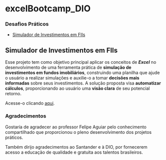 # excelBootcamp_DIO

### Desafios Práticos

* [Simulador de Investimentos em FIIs](#desafio-pratico-1)

## Simulador de Investimentos em FIIs
Esse projeto tem como objetivo principal aplicar os conceitos de ***Excel*** no desenvolvimento de uma ferramenta prática de **simulação de investimentos em fundos imobiliários**, construindo uma planilha que ajude o usuário a realizar simulações e auxilie-o a tomar **decisões mais informadas** sobre seus investimentos. A solução proposta visa **automatizar cálculos**, proporcionando ao usuário uma **visão clara** de seu potencial retorno.

Acesse-o clicando [aqui](https://github.com/zebajoao/excelBootcamp_DIO/blob/main/simuladorInvestimentosFII_desafioPratico1.xlsx).

### Agradecimentos

Gostaría de agradecer ao professor Felipe Aguiar pelo conhecimento compartilhado que proporcionou o pleno desenvolvimento dos projetos práticos.

Também dirijo agradecimentos ao Santander e à DIO, por fornecerem acesso a educação de qualidade e gratuita aos talentos brasileiros.
